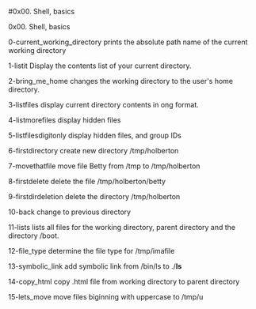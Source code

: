 
#0x00. Shell, basics

0x00. Shell, basics

0-current_working_directory prints the absolute path name of the current working directory

1-listit Display the contents list of your current directory.

2-bring_me_home changes the working directory to the user's home directory.

3-listfiles display current directory contents in ong format.

4-listmorefiles display hidden files

5-listfilesdigitonly display hidden files, and group IDs

6-firstdirectory create new directory /tmp/holberton

7-movethatfile move file Betty from /tmp to /tmp/holberton

8-firstdelete delete the file /tmp/holberton/betty

9-firstdirdeletion delete the directory /tmp/holberton

10-back change to previous directory

11-lists lists all files for the working directory, parent directory and the directory /boot.

12-file_type determine the file type for /tmp/imafile

13-symbolic_link add symbolic link from /bin/ls to ./__ls__

14-copy_html copy .html file from working directory to parent directory

15-lets_move move files biginning with uppercase to /tmp/u